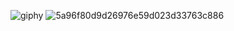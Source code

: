 <!-- **Sutorenja/Sutorenja** is a ✨ _special_ ✨ repository because its `README.md` (this file) appears on your GitHub profile. -->

![giphy](https://github.com/user-attachments/assets/06de2501-d4f5-4e4d-a657-7af36c5d4f3f)
![5a96f80d9d26976e59d023d33763c886](https://github.com/user-attachments/assets/bfef6d66-aaae-4cd7-a488-34d94cad3bef)
